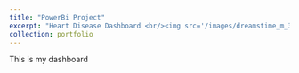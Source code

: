 ```yaml
---
title: "PowerBi Project"
excerpt: "Heart Disease Dashboard <br/><img src='/images/dreamstime_m_35224932-1280x640.jpg'>"
collection: portfolio
---
```


This is my dashboard 